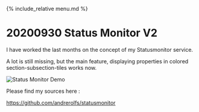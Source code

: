{% include_relative menu.md %}

# 20200930 Status Monitor V2

I have worked the last months on the concept of my Statusmonitor service.

A lot is still missing, but the main feature, displaying properties in colored section-subsection-tiles works now.

<img src="https://www.dropbox.com/s/isbhvgbwr241wsc/statusmonitorv2.jpeg?raw=1" alt="Status Monitor Demo">

Please find my sources here :

https://github.com/andrerolfs/statusmonitor
